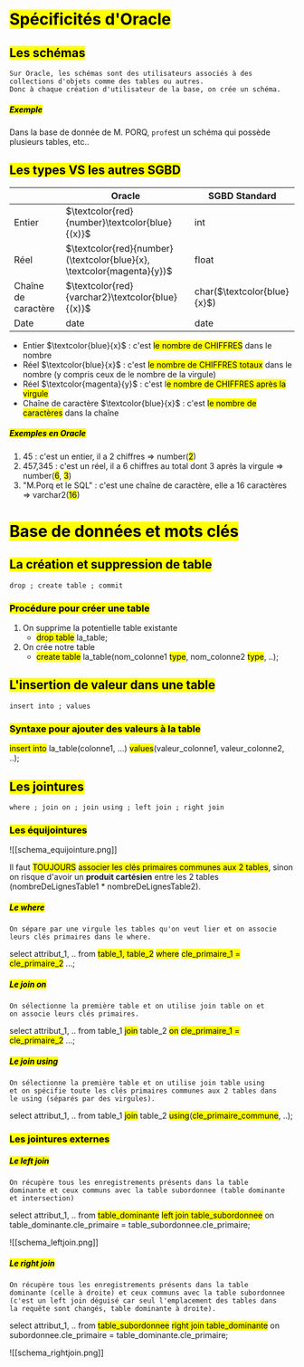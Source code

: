 # <mark class="hltr-blue hltr-bold">Spécificités d'Oracle</mark>

## <mark class="hltr-purple hltr-bold">Les schémas</mark>

	Sur Oracle, les schémas sont des utilisateurs associés à des
	collections d'objets comme des tables ou autres.
	Donc à chaque création d'utilisateur de la base, on crée un schéma.

##### <mark class="hltr-grey hltr-bold">Exemple</mark>

Dans la base de donnée de M. PORQ, `prof`est un schéma qui possède plusieurs tables, etc.. 

## <mark class="hltr-purple hltr-bold">Les types VS les autres SGBD</mark>

|                     | Oracle                                                                 | SGBD Standard               |
| ------------------- | ---------------------------------------------------------------------- | --------------------------- |
| Entier              | $\textcolor{red}{number}\textcolor{blue}{(x)}$                         | int                         |
| Réel                | $\textcolor{red}{number}(\textcolor{blue}{x}, \textcolor{magenta}{y})$ | float                       |
| Chaîne de caractère | $\textcolor{red}{varchar2}\textcolor{blue}{(x)}$                       | char($\textcolor{blue}{x}$) |
| Date                | date                                                                   | date                        |
- Entier $\textcolor{blue}{x}$ : c'est <mark class="hltr-red hltr-bold">le nombre de CHIFFRES</mark> dans le nombre
- Réel $\textcolor{blue}{x}$ : c'est <mark class="hltr-red hltr-bold">le nombre de CHIFFRES totaux</mark> dans le nombre (y compris ceux de le nombre de la virgule)
- Réel $\textcolor{magenta}{y}$ : c'est l<mark class="hltr-red hltr-bold">e nombre de CHIFFRES après la virgule</mark>
- Chaîne de caractère $\textcolor{blue}{x}$ : c'est <mark class="hltr-red hltr-bold">le nombre de caractères</mark> dans la chaîne

##### <mark class="hltr-grey hltr-bold">Exemples en Oracle</mark>

1. 45 : c'est un entier, il a 2 chiffres => number(<mark class="hltr-grey hltr-bold">2</mark>)
2. 457,345 : c'est un réel, il a 6 chiffres au total dont 3 après la virgule => number(<mark class="hltr-grey hltr-bold">6</mark>, <mark class="hltr-grey hltr-bold">3</mark>)
3. "M.Porq et le SQL" : c'est une chaîne de caractère, elle a 16 caractères => varchar2(<mark class="hltr-grey hltr-bold">16</mark>)

# <mark class="hltr-blue hltr-bold">Base de données et mots clés</mark>

## <mark class="hltr-purple hltr-bold">La création et suppression de table</mark>

	drop ; create table ; commit
### <mark class="hltr-green hltr-bold">Procédure pour créer une table</mark>

1. On supprime la potentielle table existante
	- <mark class="hltr-red hltr-bold">drop table</mark> la_table;
2. On crée notre table
	- <mark class="hltr-red hltr-bold">create table</mark> la_table(nom_colonne1 <mark class="hltr-yellow hltr-bold">type</mark>, nom_colonne2 <mark class="hltr-yellow hltr-bold">type</mark>, ..);


## <mark class="hltr-purple hltr-bold">L'insertion de valeur dans une table</mark>

	insert into ; values

### <mark class="hltr-green hltr-bold">Syntaxe pour ajouter des valeurs à la table</mark>

<mark class="hltr-red hltr-bold">insert into</mark> la_table(colonne1, ...) <mark class="hltr-red hltr-bold">values</mark>(valeur_colonne1, valeur_colonne2, ..);

## <mark class="hltr-purple hltr-bold">Les jointures</mark>

	where ; join on ; join using ; left join ; right join

### <mark class="hltr-green hltr-bold">Les équijointures</mark>

![[schema_equijointure.png]]

Il faut <mark class="hltr-red hltr-bold">TOUJOURS</mark> <mark class="hltr-red hltr-bold">associer les clés primaires communes aux 2 tables</mark>, sinon on risque d'avoir un **produit cartésien** entre les 2 tables (nombreDeLignesTable1 * nombreDeLignesTable2).

##### <mark class="hltr-pink hltr-bold">Le where</mark>

	On sépare par une virgule les tables qu'on veut lier et on associe
	leurs clés primaires dans le where.

select attribut_1, .. from <mark class="hltr-red hltr-bold">table_1, table_2</mark> 
<mark class="hltr-red hltr-bold">where</mark> <mark class="hltr-yellow hltr-bold">cle_primaire_1 = cle_primaire_2</mark> ...;
##### <mark class="hltr-pink hltr-bold">Le join on</mark>

	On sélectionne la première table et on utilise join table on et
	on associe leurs clés primaires.

select attribut_1, .. from table_1
<mark class="hltr-red hltr-bold">join</mark> table_2 <mark class="hltr-red hltr-bold">on</mark> <mark class="hltr-yellow hltr-bold">cle_primaire_1 = cle_primaire_2</mark> ...;

##### <mark class="hltr-pink hltr-bold">Le join using</mark>

	On sélectionne la première table et on utilise join table using
	et on spécifie toute les clés primaires communes aux 2 tables dans
	le using (séparés par des virgules).

select attribut_1, .. from table_1
<mark class="hltr-red hltr-bold">join</mark> table_2 <mark class="hltr-red hltr-bold">using</mark>(<mark class="hltr-yellow hltr-bold">cle_primaire_commune</mark>, ..);

### <mark class="hltr-green hltr-bold">Les jointures externes</mark>

##### <mark class="hltr-pink hltr-bold">Le left join</mark>

	On récupère tous les enregistrements présents dans la table 
	dominante et ceux communs avec la table subordonnee (table dominante
	et intersection)


select attribut_1, .. from <mark class="hltr-yellow hltr-bold">table_dominante</mark>
<mark class="hltr-red hltr-bold">left join table_subordonnee</mark> on table_dominante.cle_primaire = table_subordonnee.cle_primaire;

![[schema_leftjoin.png]]

##### <mark class="hltr-pink hltr-bold">Le right join</mark>

	On récupère tous les enregistrements présents dans la table 
	dominante (celle à droite) et ceux communs avec la table subordonnee
	(c'est un left join déguisé car seul l'emplacement des tables dans
	la requête sont changés, table dominante à droite).

select attribut_1, .. from <mark class="hltr-yellow hltr-bold">table_subordonnee</mark>
<mark class="hltr-red hltr-bold">right join table_dominante</mark> on subordonnee.cle_primaire = table_dominante.cle_primaire;

![[schema_rightjoin.png]]